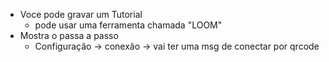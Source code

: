 - Voce pode gravar um Tutorial 
	- pode usar uma ferramenta chamada "LOOM"
- Mostra o passa a passo
	- Configuração -> conexão -> vai ter uma msg de conectar por qrcode